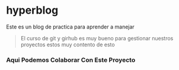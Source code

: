 # hyperblog
Este es un blog de practica para aprender a manejar
>El curso de git y girhub es muy bueno para gestionar nuestros proyectos estos muy contento de esto 

### **Aqui Podemos Colaborar Con Este Proyecto**
